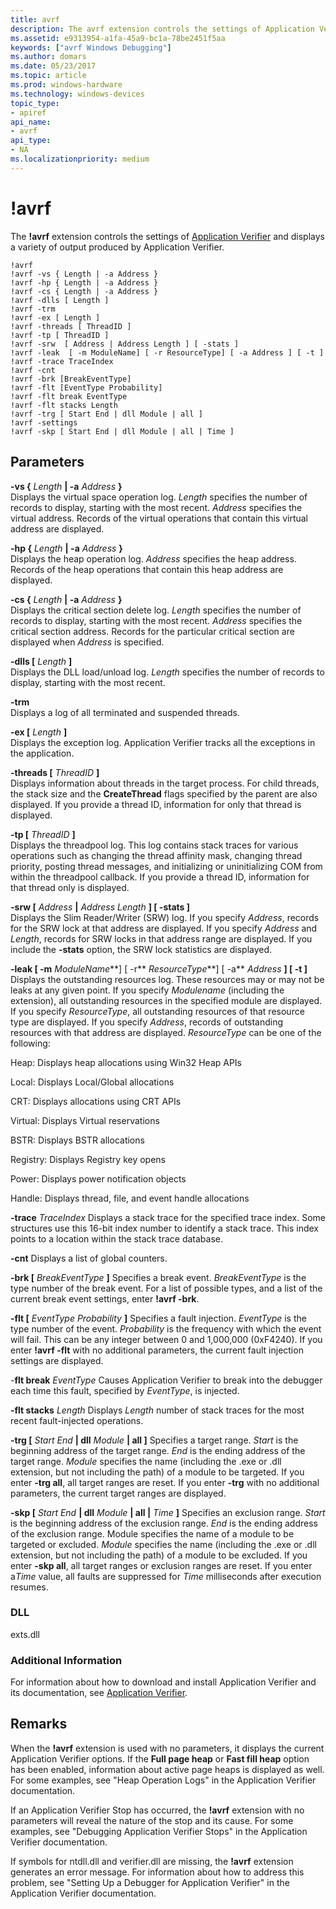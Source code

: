 ```yaml
---
title: avrf
description: The avrf extension controls the settings of Application Verifier and displays a variety of output produced by Application Verifier.
ms.assetid: e9313954-a1fa-45a9-bc1a-78be2451f5aa
keywords: ["avrf Windows Debugging"]
ms.author: domars
ms.date: 05/23/2017
ms.topic: article
ms.prod: windows-hardware
ms.technology: windows-devices
topic_type:
- apiref
api_name:
- avrf
api_type:
- NA
ms.localizationpriority: medium
---
```


# !avrf


The **!avrf** extension controls the settings of [Application Verifier](application-verifier.md) and displays a variety of output produced by Application Verifier.

```
!avrf
!avrf -vs { Length | -a Address }
!avrf -hp { Length | -a Address }
!avrf -cs { Length | -a Address }
!avrf -dlls [ Length ]
!avrf -trm
!avrf -ex [ Length ] 
!avrf -threads [ ThreadID ]
!avrf -tp [ ThreadID ]
!avrf -srw  [ Address | Address Length ] [ -stats ]
!avrf -leak  [ -m ModuleName] [ -r ResourceType] [ -a Address ] [ -t ]
!avrf -trace TraceIndex 
!avrf -cnt
!avrf -brk [BreakEventType]  
!avrf -flt [EventType Probability] 
!avrf -flt break EventType 
!avrf -flt stacks Length 
!avrf -trg [ Start End | dll Module | all ] 
!avrf -settings 
!avrf -skp [ Start End | dll Module | all | Time ] 
```

## <span id="ddk__avrf_dbg"></span><span id="DDK__AVRF_DBG"></span>Parameters


<span id="-vs___Length___-a_Address__"></span><span id="-vs___length___-a_address__"></span><span id="-VS___LENGTH___-A_ADDRESS__"></span>**-vs {** *Length* **| -a** *Address* **}**  
Displays the virtual space operation log. *Length* specifies the number of records to display, starting with the most recent. *Address* specifies the virtual address. Records of the virtual operations that contain this virtual address are displayed.

<span id="-hp___Length___-a_Address__"></span><span id="-hp___length___-a_address__"></span><span id="-HP___LENGTH___-A_ADDRESS__"></span>**-hp {** *Length* **| -a** *Address* **}**  
Displays the heap operation log. *Address* specifies the heap address. Records of the heap operations that contain this heap address are displayed.

<span id="-cs___Length___-a_Address__"></span><span id="-cs___length___-a_address__"></span><span id="-CS___LENGTH___-A_ADDRESS__"></span>**-cs {** *Length* **| -a** *Address* **}**  
Displays the critical section delete log. *Length* specifies the number of records to display, starting with the most recent. *Address* specifies the critical section address. Records for the particular critical section are displayed when *Address* is specified.

<span id="-dlls___Length__"></span><span id="-dlls___length__"></span><span id="-DLLS___LENGTH__"></span>**-dlls \[** *Length* **\]**  
Displays the DLL load/unload log. *Length* specifies the number of records to display, starting with the most recent.

<span id="-trm"></span><span id="-TRM"></span>**-trm**  
Displays a log of all terminated and suspended threads.

<span id="-ex___Length__"></span><span id="-ex___length__"></span><span id="-EX___LENGTH__"></span>**-ex \[** *Length* **\]**  
Displays the exception log. Application Verifier tracks all the exceptions in the application.

<span id="-threads___ThreadID__"></span><span id="-threads___threadid__"></span><span id="-THREADS___THREADID__"></span>**-threads \[** *ThreadID* **\]**  
Displays information about threads in the target process. For child threads, the stack size and the **CreateThread** flags specified by the parent are also displayed. If you provide a thread ID, information for only that thread is displayed.

<span id="-tp___ThreadID___"></span><span id="-tp___threadid___"></span><span id="-TP___THREADID___"></span>**-tp \[** *ThreadID* **\]**   
Displays the threadpool log. This log contains stack traces for various operations such as changing the thread affinity mask, changing thread priority, posting thread messages, and initializing or uninitializing COM from within the threadpool callback. If you provide a thread ID, information for that thread only is displayed.

<span id="-srw____Address___Address_Length_____-stats___"></span><span id="-srw____address___address_length_____-stats___"></span><span id="-SRW____ADDRESS___ADDRESS_LENGTH_____-STATS___"></span>**-srw \[** *Address* **|** *Address Length* **\] \[ -stats \]**   
Displays the Slim Reader/Writer (SRW) log. If you specify *Address*, records for the SRW lock at that address are displayed. If you specify *Address* and *Length*, records for SRW locks in that address range are displayed. If you include the **-stats** option, the SRW lock statistics are displayed.

<span id="-leak___-m_ModuleName____-r_ResourceType____-a_Address_____-t___"></span><span id="-leak___-m_modulename____-r_resourcetype____-a_address_____-t___"></span><span id="-LEAK___-M_MODULENAME____-R_RESOURCETYPE____-A_ADDRESS_____-T___"></span>**-leak \[ -m** *ModuleName***\] \[ -r** *ResourceType***\] \[ -a** *Address* **\] \[ -t \]**   
Displays the outstanding resources log. These resources may or may not be leaks at any given point. If you specify *Modulename* (including the extension), all outstanding resources in the specified module are displayed. If you specify *ResourceType*, all outstanding resources of that resource type are displayed. If you specify *Address*, records of outstanding resources with that address are displayed. *ResourceType* can be one of the following:

Heap: Displays heap allocations using Win32 Heap APIs

Local: Displays Local/Global allocations

CRT: Displays allocations using CRT APIs

Virtual: Displays Virtual reservations

BSTR: Displays BSTR allocations

Registry: Displays Registry key opens

Power: Displays power notification objects

Handle: Displays thread, file, and event handle allocations

<span id="-trace_TraceIndex"></span><span id="-trace_traceindex"></span><span id="-TRACE_TRACEINDEX"></span>**-trace** *TraceIndex*
Displays a stack trace for the specified trace index. Some structures use this 16-bit index number to identify a stack trace. This index points to a location within the stack trace database.

<span id="-cnt"></span><span id="-CNT"></span>**-cnt**
Displays a list of global counters.

<span id="-brk___BreakEventType__"></span><span id="-brk___breakeventtype__"></span><span id="-BRK___BREAKEVENTTYPE__"></span>**-brk \[** *BreakEventType* **\]**
Specifies a break event. *BreakEventType* is the type number of the break event. For a list of possible types, and a list of the current break event settings, enter **!avrf -brk**.

<span id="-flt___EventType_Probability__"></span><span id="-flt___eventtype_probability__"></span><span id="-FLT___EVENTTYPE_PROBABILITY__"></span>**-flt \[** *EventType Probability* **\]**
Specifies a fault injection. *EventType* is the type number of the event. *Probability* is the frequency with which the event will fail. This can be any integer between 0 and 1,000,000 (0xF4240). If you enter **!avrf -flt** with no additional parameters, the current fault injection settings are displayed.

<span id="-flt_break_EventType"></span><span id="-flt_break_eventtype"></span><span id="-FLT_BREAK_EVENTTYPE"></span>-**flt break** *EventType*
Causes Application Verifier to break into the debugger each time this fault, specified by *EventType*, is injected.

<span id="-flt_stacks_Length"></span><span id="-flt_stacks_length"></span><span id="-FLT_STACKS_LENGTH"></span>**-flt stacks** *Length*
Displays *Length* number of stack traces for the most recent fault-injected operations.

<span id="-trg___Start_End___dll_Module___all____"></span><span id="-trg___start_end___dll_module___all____"></span><span id="-TRG___START_END___DLL_MODULE___ALL____"></span>**-trg \[** *Start End* **| dll** *Module* **| all \]**
Specifies a target range. *Start* is the beginning address of the target range. *End* is the ending address of the target range. *Module* specifies the name (including the .exe or .dll extension, but not including the path) of a module to be targeted. If you enter **-trg all**, all target ranges are reset. If you enter **-trg** with no additional parameters, the current target ranges are displayed.

<span id="-skp___Start_End___dll_Module___all___Time____"></span><span id="-skp___start_end___dll_module___all___time____"></span><span id="-SKP___START_END___DLL_MODULE___ALL___TIME____"></span>**-skp \[** *Start End* **| dll** *Module* **| all |** *Time* **\]**
Specifies an exclusion range. *Start* is the beginning address of the exclusion range. *End* is the ending address of the exclusion range. Module specifies the name of a module to be targeted or excluded. *Module* specifies the name (including the .exe or .dll extension, but not including the path) of a module to be excluded. If you enter **-skp all**, all target ranges or exclusion ranges are reset. If you enter a*Time* value, all faults are suppressed for *Time* milliseconds after execution resumes.

### <span id="DLL"></span><span id="dll"></span>DLL

exts.dll

### <span id="Additional_Information"></span><span id="additional_information"></span><span id="ADDITIONAL_INFORMATION"></span>Additional Information

For information about how to download and install Application Verifier and its documentation, see [Application Verifier](application-verifier.md).

Remarks
-------

When the **!avrf** extension is used with no parameters, it displays the current Application Verifier options. If the **Full page heap** or **Fast fill heap** option has been enabled, information about active page heaps is displayed as well. For some examples, see "Heap Operation Logs" in the Application Verifier documentation.

If an Application Verifier Stop has occurred, the **!avrf** extension with no parameters will reveal the nature of the stop and its cause. For some examples, see "Debugging Application Verifier Stops" in the Application Verifier documentation.

If symbols for ntdll.dll and verifier.dll are missing, the **!avrf** extension generates an error message. For information about how to address this problem, see "Setting Up a Debugger for Application Verifier" in the Application Verifier documentation.

 

 





